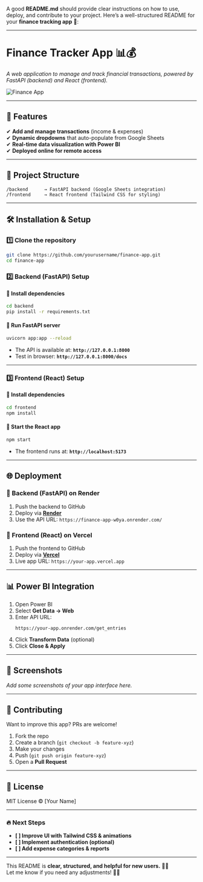 A good **README.md** should provide clear instructions on how to use, deploy, and contribute to your project. Here’s a well-structured README for your **finance tracking app** 🚀:

---

# **Finance Tracker App** 📊💰  
*A web application to manage and track financial transactions, powered by FastAPI (backend) and React (frontend).*  

![Finance App](https://your-app.vercel.app/screenshot.png) <!-- Add a screenshot of your app -->

---

## **🚀 Features**
✔ **Add and manage transactions** (income & expenses)  
✔ **Dynamic dropdowns** that auto-populate from Google Sheets  
✔ **Real-time data visualization with Power BI**  
✔ **Deployed online for remote access**  

---

## **📂 Project Structure**
```
/backend      → FastAPI backend (Google Sheets integration)
/frontend     → React frontend (Tailwind CSS for styling)
```

---

## **🛠 Installation & Setup**

### **1️⃣ Clone the repository**
```bash
git clone https://github.com/yourusername/finance-app.git
cd finance-app
```

### **2️⃣ Backend (FastAPI) Setup**
#### **🔹 Install dependencies**
```bash
cd backend
pip install -r requirements.txt
```

#### **🔹 Run FastAPI server**
```bash
uvicorn app:app --reload
```
- The API is available at: **`http://127.0.0.1:8000`**  
- Test in browser: **`http://127.0.0.1:8000/docs`**  

---

### **3️⃣ Frontend (React) Setup**
#### **🔹 Install dependencies**
```bash
cd frontend
npm install
```

#### **🔹 Start the React app**
```bash
npm start
```
- The frontend runs at: **`http://localhost:5173`**  

---

## **🌐 Deployment**
### **🔹 Backend (FastAPI) on Render**
1. Push the backend to GitHub  
2. Deploy via **[Render](https://render.com/)**  
3. Use the API URL: `https://finance-app-w0ya.onrender.com/`

### **🔹 Frontend (React) on Vercel**
1. Push the frontend to GitHub  
2. Deploy via **[Vercel](https://vercel.com/)**  
3. Live app URL: `https://your-app.vercel.app`

---

## **📊 Power BI Integration**
1. Open Power BI  
2. Select **Get Data → Web**  
3. Enter API URL:  
   ```
   https://your-app.onrender.com/get_entries
   ```
4. Click **Transform Data** (optional)  
5. Click **Close & Apply**  

---

## **📸 Screenshots**
_Add some screenshots of your app interface here._

---

## **🤝 Contributing**
Want to improve this app? PRs are welcome!  
1. Fork the repo  
2. Create a branch (`git checkout -b feature-xyz`)  
3. Make your changes  
4. Push (`git push origin feature-xyz`)  
5. Open a **Pull Request**  

---

## **📜 License**
MIT License © [Your Name]  

---

### **🔥 Next Steps**
- **[ ] Improve UI with Tailwind CSS & animations**  
- **[ ] Implement authentication (optional)**  
- **[ ] Add expense categories & reports**  

---

This README is **clear, structured, and helpful for new users.** 📖💡  
Let me know if you need any adjustments! 🚀🔥
